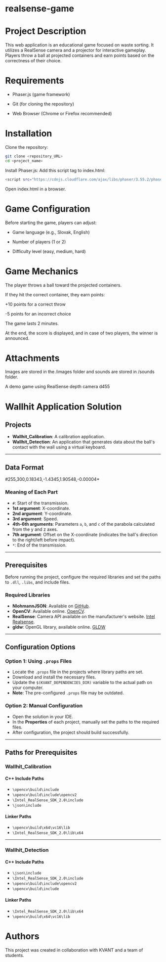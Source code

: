# realsense-game
# Project Description

This web application is an educational game focused on waste sorting. It utilizes a RealSense camera and a projector for interactive gameplay. Players throw a ball at projected containers and earn points based on the correctness of their choice.

# Requirements

- Phaser.js (game framework)

- Git (for cloning the repository)

- Web Browser (Chrome or Firefox recommended)

# Installation

Clone the repository:
```sh
git clone <repository_URL>
cd <project_name>
```

Install Phaser.js:
Add this script tag to index.html:
```sh
<script src="https://cdnjs.cloudflare.com/ajax/libs/phaser/3.55.2/phaser.min.js"></script>
```
Open index.html in a browser.

# Game Configuration

Before starting the game, players can adjust:

- Game language (e.g., Slovak, English)

- Number of players (1 or 2)

- Difficulty level (easy, medium, hard)

# Game Mechanics

The player throws a ball toward the projected containers.

If they hit the correct container, they earn points:

+10 points for a correct throw

-5 points for an incorrect choice

The game lasts 2 minutes.

At the end, the score is displayed, and in case of two players, the winner is announced.

# Attachments

Images are stored in the /images folder and sounds are stored in /sounds folder.

A demo game using RealSense depth camera d455

# Wallhit Application Solution

## Projects
- **Wallhit_Calibration**: A calibration application.
- **Wallhit_Detection**: An application that generates data about the ball's contact with the wall using a virtual keyboard.

---

## Data Format
#255,300,0.18343,-1.4345,1.90548,-0.00004*

### Meaning of Each Part
- `#`: Start of the transmission.
- **1st argument**: X-coordinate.
- **2nd argument**: Y-coordinate.
- **3rd argument**: Speed.
- **4th-6th arguments**: Parameters `a`, `b`, and `c` of the parabola calculated from the y and z axes.
- **7th argument**: Offset on the X-coordinate (indicates the ball's direction to the right/left before impact).
- `*`: End of the transmission.

---

## Prerequisites
Before running the project, configure the required libraries and set the paths to `.dll`, `.libs`, and include files.

### Required Libraries
- **NlohmannJSON**: Available on [GitHub](https://github.com/nlohmann/json).
- **OpenCV**: Available online. [OpenCV](https://opencv.org/releases/).
- **RealSense**: Camera API available on the manufacturer's website. [Intel Realsense](https://www.intelrealsense.com/sdk-2/).
- **gldw**: OpenGL library, available online. [GLDW](https://www.glfw.org)

---

## Configuration Options

### Option 1: Using `.props` Files
- Locate the `.props` file in the projects where library paths are set.
- Download and install the necessary files.
- Update the `$(KVANT_DEPENDENCIES_DIR)` variable to the actual path on your computer.
- **Note**: The pre-configured `.props` file may be outdated.

### Option 2: Manual Configuration
- Open the solution in your IDE.
- In the **Properties** of each project, manually set the paths to the required files.
- After configuration, the project should build successfully.

---

## Paths for Prerequisites

### **Wallhit_Calibration**

#### C++ Include Paths
- `\opencv\build\include`
- `\opencv\build\include\opencv2`
- `\Intel_RealSense_SDK_2.0\include`
- `\json\include`

#### Linker Paths
- `\opencv\build\x64\vc16\lib`
- `\Intel_RealSense_SDK_2.0\lib\x64`

---

### **Wallhit_Detection**

#### C++ Include Paths
- `\json\include`
- `\Intel_RealSense_SDK_2.0\include`
- `\opencv\build\include\opencv2`
- `\opencv\build\include`

#### Linker Paths
- `\Intel_RealSense_SDK_2.0\lib\x64`
- `\opencv\build\x64\vc16\lib`



# Authors

This project was created in collaboration with KVANT and a team of students. 
